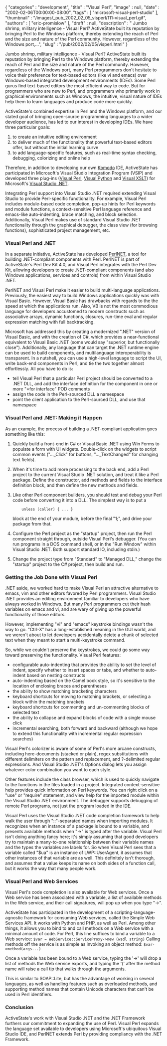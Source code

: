 {
   "categories" : "development",
   "title" : "Visual Perl",
   "image" : null,
   "date" : "2002-02-06T00:00:00-08:00",
   "tags" : [
      "microsoft-visual-perl-studio"
   ],
   "thumbnail" : "/images/_pub_2002_02_05_visperl/111-visual_perl.gif",
   "authors" : [
      "eric-promislow"
   ],
   "draft" : null,
   "description" : " Jumbo shrimp, military intelligence - Visual Perl? ActiveState built its reputation by bringing Perl to the Windows platform, thereby extending the reach of Perl and the size and nature of the Perl community. However, regardless of the Windows port,...",
   "slug" : "/pub/2002/02/05/visperl.html"
}



Jumbo shrimp, military intelligence - Visual Perl? ActiveState built its reputation by bringing Perl to the Windows platform, thereby extending the reach of Perl and the size and nature of the Perl community. However, regardless of the Windows port, many Perl programmers don't hesitate to voice their preference for text-based editors (like vi and emacs) over Windows-based integrated development environments (IDEs). Some Perl gurus find text-based editors the most efficient way to code. But for programmers who are new to Perl, and programmers who primarily work in graphical environments such as Windows, the intuitive, visual nature of IDEs help them to learn languages and produce code more quickly.

ActiveState's combined expertise in Perl and the Windows platform, and our stated goal of bringing open-source programming languages to a wider developer audience, has led to our interest in developing IDEs. We have three particular goals:

1.  to create an intuitive editing environment
2.  to deliver much of the functionality that powerful text-based editors offer, but without the initial learning curve
3.  to add language-specific features, such as real-time syntax checking, debugging, colorizing and online help

Therefore, in addition to developing our own [Komodo](http://www.ActiveState.com/Products/Komodo) IDE, ActiveState has participated in Microsoft's Visual Studio Integration Program (VSIP) and developed three plug-ins ([Visual Perl](http://www.ActiveState.com/Products/Visual_Perl), [Visual Python](http://www.ActiveState.com/Products/Visual_Python) and [Visual XSLT](http://www.ActiveState.com/Products/Visual_XSLT)) for Microsoft's [Visual Studio .NET](http://msdn.microsoft.com/vstudio).

Integrating Perl support into Visual Studio .NET required extending Visual Studio to provide Perl-specific functionality. For example, Visual Perl includes module-based code completion, pop-up hints for Perl keywords and module functions, a context-sensitive Perl language reference and emacs-like auto-indenting, brace matching, and block selection. Additionally, Visual Perl makes use of standard Visual Studio .NET functionality through the graphical debugger, the class view (for browsing functions), sophisticated project management, etc.

### Visual Perl and .NET

In a separate initiative, ActiveState has developed [PerlNET](http://www.activestate.com/Products/Perl_Dev_Kit/), a tool for building .NET-compliant components with Perl. PerlNET is part of ActiveState's Perl Dev Kit 4.0, and Visual Perl integrates with the Perl Dev Kit, allowing developers to create .NET-compliant components (and also Windows applications, services and controls) from within Visual Studio .NET.

PerlNET and Visual Perl make it easier to build multi-language applications. Previously, the easiest way to build Windows applications quickly was with Visual Basic. However, Visual Basic has drawbacks with regards to the the speed at which the applications run. Also, VB is not the most commodious language for developers accustomed to modern constructs such as associative arrays, dynamic functions, closures, run-time eval and regular expression matching with full backtracking.

Microsoft has addressed this by creating a modernized ".NET" version of Visual Basic, and with the creation of C\#, which provides a near-functional equivalent to Visual Basic .NET (some would say "superior, but functionally close"). Additionally, any language that can target the .NET runtime engine can be used to build components, and multilanguage interoperability is transparent. In a nutshell, you can use a high-level language to script the UI, write back-end components in Perl, and tie the two together almost effortlessly. All you have to do is:

-   tell Visual Perl that a particular Perl project should be converted to a .NET DLL, and add the interface definition for the component in one or more "=for interface" POD comments
-   assign the code in the Perl-sourced DLL a namespace
-   point the client application to the Perl-sourced DLL, and use that namespace

### Visual Perl and .NET: Making it Happen

As an example, the process of building a .NET-compliant application goes something like this:

1.  Quickly build a front-end in C\# or Visual Basic .NET using Win Forms to populate a form with UI widgets. Double-click on the widgets to script common events ("...\_Click" for buttons, "...\_TextChanged" for changing text fields).
2.  When it's time to add more processing to the back end, add a Perl project to the current Visual Studio .NET solution, and treat it like a Perl package. Define the constructor, add methods and fields to the interface definition block, and then define the new methods and fields.
3.  Like other Perl component builders, you should test and debug your Perl code before converting it into a DLL. The simplest way is to put a


            unless (caller) { ... }

    block at the end of your module, before the final "1;", and drive your package from that.

4.  Configure the Perl project as the "startup" project, then run the Perl component straight through, outside Visual Perl's debugger. (You can run programs in a DOS command shell, or in the "Run Window" within Visual Studio .NET. Both support standard IO, including stdin.)
5.  Change the project type from "Standard" to "Managed DLL," change the "startup" project to the C\# project, then build and run.

### Getting the Job Done with Visual Perl

.NET aside, we worked hard to make Visual Perl an attractive alternative to emacs, vim and other editors favored by Perl programmers. Visual Studio .NET provides an editing environment familiar to developers who have always worked in Windows. But many Perl programmers cut their hash variables on emacs and vi, and are wary of giving up the powerful functionality of those editors.

However, implementing "vi" and "emacs" keystroke bindings wasn't the way to go. "Ctrl-X" has a long-established meaning in the GUI world, and we weren't about to let developers accidentally delete a chunk of selected text when they meant to start a multi-keystroke command.

So, while we couldn't preserve the keystrokes, we could go some way toward preserving the functionality. Visual Perl features:

-   configurable auto-indenting that provides the ability to set the level of indent, specify whether to insert spaces or tabs, and whether to auto-indent based on nesting constructs
-   auto-indenting based on the Camel book style, so it's sensitive to the location of enclosing braces and parentheses
-   the ability to show matching bracketing characters
-   keyboard shortcuts for moving to matching brackets, or selecting a block within the matching brackets
-   keyboard shortcuts for commenting and un-commenting blocks of selected text
-   the ability to collapse and expand blocks of code with a single mouse click
-   incremental searching, both forward and backward (although we hope to extend this functionality with incremental regular expression searches)

Visual Perl's colorizer is aware of some of Perl's more arcane constructs, including here-documents (stacked or plain), regex substitutions with different delimiters on the pattern and replacement, and ?-delimited regular expressions. And Visual Studio .NET's Options dialog lets you assign whatever color combination you want to each style.

Other features include the class browser, which is used to quickly navigate to the functions in the files loaded in a project. Integrated context-sensitive help provides quick information on Perl keywords. You can right click on a "use" or "require" statement, and view help for the imported module within the Visual Studio .NET environment. The debugger supports debugging of remote Perl programs, not just the program loaded in the IDE.

Visual Perl uses the Visual Studio .NET code completion framework to help walk the user through "::"-separated names when importing modules. It recognizes when an instance of a package is bound to a variable, and presents available methods when "-&gt;" is typed after the variable. Visual Perl isn't doing anything fancy here; it's simply assuming that good developers try to maintain a many-to-one relationship between their variable names and the types the variables are labels for. So when Visual Perl sees that a variable called "$ua" is an instance of LWP::UserAgent, it assumes that other instances of that variable are as well. This definitely isn't thorough, and assumes that a value keeps its name on both sides of a function call, but it works the way that many people work.

### Visual Perl and Web Services

Visual Perl's code completion is also available for Web services. Once a Web service has been associated with a variable, a list of available methods in the Web service, and their call signatures, will pop up when you type "-&gt;".

ActiveState has participated in the development of a scripting-language-agnostic framework for consuming Web services, called the Simple Web Services API. It works with Python and PHP, as well as Perl. Among other things, it allows you to bind to and call methods on a Web service with a minimal amount of code. For Perl, this line suffices to bind a variable to a Web service:
`$var = WebService::ServiceProxy->new (wsdl string)`
Calling methods off the service is as simple as invoking an object method:
`$var->method(args...)`

Once a variable has been bound to a Web service, typing the '-&gt;' will drop a list of methods the Web service exports, and typing the '(' after the method name will raise a call tip that walks through the arguments.

This is similar to SOAP::Lite, but has the advantage of working in several languages, as well as handling features such as overloaded methods, and supporting method names that contain Unicode characters that can't be used in Perl identifiers.

### Conclusion

ActiveState's work with Visual Studio .NET and the .NET Framework furthers our commitment to expanding the use of Perl. Visual Perl expands the language set available to developers using Microsoft's ubiquitous Visual Studio IDE, and PerlNET extends Perl by providing compliancy with the .NET Framework.
